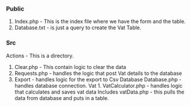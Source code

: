 
### Public
1. Index.php - This is the index file where we have the form and the table.
2. Database.txt - is just a query to create the Vat Table.


### Src
 Actions - This is a directory.
  1. Clear.php - This contain logic to clear the data
  2. Requests.php - handles the logic that post Vat details to the database
  3. Export - handles logic for the export to Csv
 Database
   Database.php - handles database connection.
Vat
    1. VatCalculator.php - handles logic that calculates and saves vat data
Includes
   vatData.php - this pulls the data from database and puts in a table.
     
